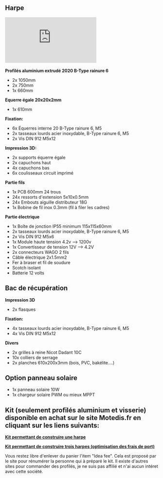 ## Harpe


![Dimensions](https://github.com/Ratamuse/Harpe/blob/main/Harpe%20ruches/Images/Plan%20harpe.pdf)



**Profilés aluminium extrudé 2020 B-Type rainure 6**
- 2x 1050mm
- 2x 750mm
- 1x 660mm

**Equerre égale 20x20x2mm**
- 1x 610mm

**Fixation:**
- 6x Équerres interne 20 B-Type rainure 6, M5
- 2x tasseaux lourds acier inoxydable, B-Type rainure 6, M5
- 2x Vis DIN 912 M5x12

**Impression 3D:**
- 2x supports équerre égale
- 2x capuchons haut
- 4x capuchons bas
- 6x coulisseaux circuit imprimé

**Partie fils**
- 1x PCB 600mm 24 trous
- 24x ressorts d'extension 5x10x0.5mm
- 24x Embouts aiguille distributeur 18G
- 1x Bobine de fil inox 0.3mm (fil à filer les cadres)

**Partie électrique**
- 1x Boîte de jonction IP55 minimum 115x115x60mm
- 2x tasseaux lourds acier inoxydable, B-Type rainure 6, M5
- 2x Vis DIN 912 M5x6
- 1x Module haute tension 4.2v --> 1200v
- 1x Convertisseur de tension 12V --> 4.2V
- 2x connecteurs WAGO 2 fils
- Câble électrique 2x1.5mm2
- Fer à braser et fil de soudure
- Scotch isolant
- Batterie 12 volts

## Bac de récupération

**Impression 3D**
- 2x flasques

**Fixation:**
- 4x tasseaux lourds acier inoxydable, B-Type rainure 6, M5
- 4x Vis DIN 912 M5x12

**Divers**
- 2x grilles à reine Nicot Dadant 10C
- 10x colliers de serrage
- 2x planches 610x200x3mm (bois, PVC, bakélite....) 

## Option panneau solaire
- 1x panneau solaire 10W
- 1x chargeur solaire PWM ou mieux MPPT

## Kit (seulement profilés aluminium et visserie) disponible en achat sur le site Motedis.fr en cliquant sur les liens suivants:

**[Kit permettant de construire une harpe](https://www.motedis.fr/shop/create_offers_kit.php?oID=807587)**

**[Kit permettant de construire trois harpes (optimisation des frais de port)](https://www.motedis.fr/shop/create_offers_kit.php?oID=807588)**

Vous restez libre d'enlever du panier l'item "Idea fee". Cela est proposé par le site pour rénumérer la personne qui à préparé le kit. Il existe d'autres sites pour commander des profilés, je ne suis pas affilié et n'ai aucun intéret avec cette société. 











